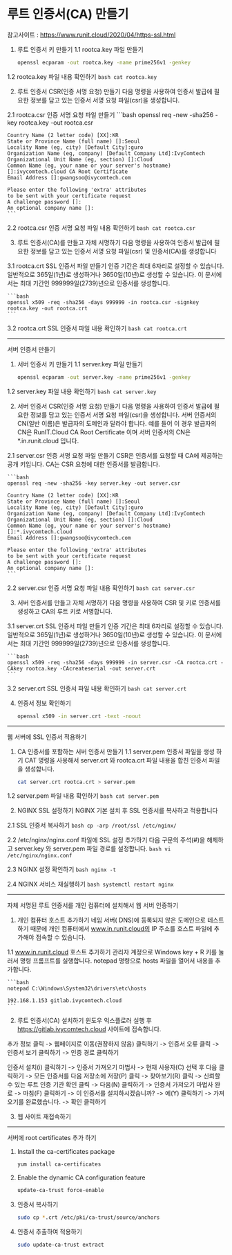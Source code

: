 # 루트 인증서(CA) 만들기

참고사이트 : https://www.runit.cloud/2020/04/https-ssl.html

1. 루트 인증서 키 만들기
1.1 rootca.key 파일 만들기
    ```bash
    openssl ecparam -out rootca.key -name prime256v1 -genkey
    ```

1.2 rootca.key 파일 내용 확인하기
    ```bash
    cat rootca.key
    ```

2. 루트 인증서 CSR(인증 서명 요청) 만들기
   다음 명령을 사용하여 인증서 발급에 필요한 정보를 담고 있는 인증서 서명 요청 파일(csr)을 생성합니다.
   
2.1 rootca.csr 인증 서명 요청 파일 만들기
    ```bash
    openssl req -new -sha256 -key rootca.key -out rootca.csr
    
    Country Name (2 letter code) [XX]:KR
    State or Province Name (full name) []:Seoul
    Locality Name (eg, city) [Default City]:guro
    Organization Name (eg, company) [Default Company Ltd]:IvyComtech
    Organizational Unit Name (eg, section) []:Cloud
    Common Name (eg, your name or your server's hostname) []:ivycomtech.cloud CA Root Certificate
    Email Address []:gwangsoo@ivycomtech.com
    
    Please enter the following 'extra' attributes
    to be sent with your certificate request
    A challenge password []:
    An optional company name []:
    ```

2.2 rootca.csr 인증 서명 요청 파일 내용 확인하기
    ```bash
    cat rootca.csr
    ```

3. 루트 인증서(CA)를 만들고 자체 서명하기
다음 명령을 사용하여 인증서 발급에 필요한 정보를 담고 있는 인증서 서명 요청 파일(csr) 및 인증서(CA)를 생성합니다

3.1 rootca.crt SSL 인증서 파일 만들기
인증 기간은 최대 6자리로 설정할 수 있습니다.
일반적으로 365일(1년)로 생성하거나 3650일(10년)로 생성할 수 있습니다.
이 문서에서는 최대 기간인 999999일(2739)년으로 인증서를 생성합니다.

    ```bash
    openssl x509 -req -sha256 -days 999999 -in rootca.csr -signkey rootca.key -out rootca.crt
    ```

3.2 rootca.crt SSL 인증서 파일 내용 확인하기
    ```bash
    cat rootca.crt
    ```

------------------------------------------------------------------------------------------
서버 인증서 만들기

1. 서버 인증서 키 만들기
1.1 server.key 파일 만들기
    ```bash
    openssl ecparam -out server.key -name prime256v1 -genkey
    ```

1.2 server.key 파일 내용 확인하기
    ```bash
    cat server.key
    ```

2. 서버 인증서 CSR(인증 서명 요청) 만들기
다음 명령을 사용하여 인증서 발급에 필요한 정보를 담고 있는 인증서 서명 요청 파일(csr)을 생성합니다.
서버 인증서의 CN(일반 이름)은 발급자의 도메인과 달라야 합니다.
예를 들어 이 경우 발급자의 CN은 RunIT.Cloud CA Root Certificate 이며 서버 인증서의 CN은 *.in.runit.cloud 입니다.

2.1 server.csr 인증 서명 요청 파일 만들기
CSR은 인증서를 요청할 때 CA에 제공하는 공개 키입니다. CA는 CSR 요청에 대한 인증서를 발급합니다.

    ```bash
    openssl req -new -sha256 -key server.key -out server.csr
    
    Country Name (2 letter code) [XX]:KR
    State or Province Name (full name) []:Seoul
    Locality Name (eg, city) [Default City]:guro
    Organization Name (eg, company) [Default Company Ltd]:IvyComtech
    Organizational Unit Name (eg, section) []:Cloud
    Common Name (eg, your name or your server's hostname) []:*.ivycomtech.cloud
    Email Address []:gwangsoo@ivycomtech.com
    
    Please enter the following 'extra' attributes
    to be sent with your certificate request
    A challenge password []:
    An optional company name []:
    ```

2.2 server.csr 인증 서명 요청 파일 내용 확인하기
    ```bash
    cat server.csr
    ```

3. 서버 인증서를 만들고 자체 서명하기
다음 명령을 사용하여 CSR 및 키로 인증서를 생성하고 CA의 루트 키로 서명합니다.

3.1 server.crt SSL 인증서 파일 만들기
인증 기간은 최대 6자리로 설정할 수 있습니다.
일반적으로 365일(1년)로 생성하거나 3650일(10년)로 생성할 수 있습니다.
이 문서에서는 최대 기간인 999999일(2739)년으로 인증서를 생성합니다.

    ```bash
    openssl x509 -req -sha256 -days 999999 -in server.csr -CA rootca.crt -CAkey rootca.key -CAcreateserial -out server.crt
    ```

3.2 server.crt SSL 인증서 파일 내용 확인하기
    ```bash
    cat server.crt
    ```
    
4. 인증서 정보 확인하기
    ```bash
    openssl x509 -in server.crt -text -noout
    ```

------------------------------------------------------------------------------------------
웹 서버에 SSL 인증서 적용하기

1. CA 인증서를 포함하는 서버 인증서 만들기
1.1 server.pem 인증서 파일을 생성 하기
CAT 명령을 사용해서 server.crt 와 rootca.crt 파일 내용을 합친 인증서 파일을 생성합니다.
    ```bash
    cat server.crt rootca.crt > server.pem
    ```

1.2 server.pem 파일 내용 확인하기
    ```bash
    cat server.pem
    ```

2. NGINX SSL 설정하기
NGINX 기본 설치 후 SSL 인증서를 복사하고 적용합니다

2.1 SSL 인증서 복사하기
    ```bash
    cp -arp /root/ssl /etc/nginx/
    ```

2.2 /etc/nginx/nginx.conf 파일에 SSL 설정 추가하기
다음 구문의 주석(#)을 해제하고 server.key 와 server.pem 파일 경로를 설정합니다.
    ```bash
    vi /etc/nginx/nginx.conf
    ```

2.3 NGINX 설정 확인하기
    ```bash
    nginx -t
    ```

2.4 NGINX 서비스 재실행하기
    ```bash
    systemctl restart nginx
    ```

------------------------------------------------------------------------------------------
자체 서명된 루트 인증서를 개인 컴퓨터에 설치해서 웹 서버 인증하기

1. 개인 컴퓨터 호스트 추가하기
네임 서버( DNS)에 등록되지 않은 도메인으로 테스트하기 때문에 개인 컴퓨터에서 www.in.runit.cloud의 IP 주소를 호스트 파일에 추가해야 접속할 수 있습니다.

1.1 www.in.runit.cloud 호스트 추가하기
관리자 계정으로 Windows key + R 키를 눌러서 명령 프롬프트를 실행합니다.
notepad 명령으로 hosts 파일을 열어서 내용을 추가합니다.

    ```bash
    notepad C:\Windows\System32\drivers\etc\hosts
    
    192.168.1.153 gitlab.ivycomtech.cloud
    ```

2. 루트 인증서(CA) 설치하기
윈도우 익스플로러 실행 후 https://gitlab.ivycomtech.cloud 사이트에 접속합니다.

추가 정보 클릭 -> 웹페이지로 이동(권장하지 않음) 클릭하기 -> 인증서 오류 클릭 -> 인증서 보기 클릭하기 -> 인증 경로 클릭하기

인증서 설치(i) 클릭하기 -> 인증서 가져오기 마법사 -> 현재 사용자(C) 선택 후 다음 클릭하기 -> 모든 인증서를 다음 저장소에 저장(P) 클릭
 -> 찾아보기(R) 클릭 -> 신뢰할 수 있는 루트 인증 기관 확인 클릭 -> 다음(N) 클릭하기 -> 인증서 가져오기 마법사 완료 -> 마침(F) 클릭하기
 -> 이 인증서를 설치하시겠습니까? -> 예(Y) 클릭하기 -> 가져오기를 완료했습니다. -> 확인 클릭하기

3. 웹 사이트 재접속하기

------------------------------------------------------------------------------------------
서버에 root certificates 추가 하기

1. Install the ca-certificates package
    ```bash
    yum install ca-certificates
    ```

2. Enable the dynamic CA configuration feature
    ```bash
    update-ca-trust force-enable
    ```

3. 인증서 복사하기
    ```bash
    sudo cp *.crt /etc/pki/ca-trust/source/anchors
    ```

4. 인증서 추출하여 적용하기
    ```bash
    sudo update-ca-trust extract
    ```

